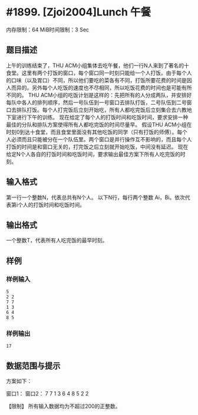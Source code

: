 # #1899. [Zjoi2004]Lunch 午餐

内存限制：64 MiB时间限制：3 Sec

## 题目描述

上午的训练结束了，THU ACM小组集体去吃午餐，他们一行N人来到了著名的十食堂。这里有两个打饭的窗口，每个窗口同一时刻只能给一个人打饭。由于每个人的口味（以及胃口）不同，所以他们要吃的菜各有不同，打饭所要花费的时间是因人而异的。另外每个人吃饭的速度也不尽相同，所以吃饭花费的时间也是可能有所不同的。
THU ACM小组的吃饭计划是这样的：先把所有的人分成两队，并安排好每队中各人的排列顺序，然后一号队伍到一号窗口去排队打饭，二号队伍到二号窗口去排队打饭。每个人打完饭后立刻开始吃，所有人都吃完饭后立刻集合去六教地下室进行下午的训练。
现在给定了每个人的打饭时间和吃饭时间，要求安排一种最佳的分队和排队方案使得所有人都吃完饭的时间尽量早。
假设THU ACM小组在时刻0到达十食堂，而且食堂里面没有其他吃饭的同学（只有打饭的师傅）。每个人必须而且只能被分在一个队伍里。两个窗口是并行操作互不影响的，而且每个人打饭的时间是和窗口无关的，打完饭之后立刻就开始吃饭，中间没有延迟。
现在给定N个人各自的打饭时间和吃饭时间，要求输出最佳方案下所有人吃完饭的时刻。

## 输入格式


第一行一个整数N，代表总共有N个人。
以下N行，每行两个整数 Ai，Bi。依次代表第i个人的打饭时间和吃饭时间。



## 输出格式

一个整数T，代表所有人吃完饭的最早时刻。

## 样例

### 样例输入

    
    5
    2 2
    7 7
    1 3
    6 4
    8 5
    
    

### 样例输出

    
    17
    

## 数据范围与提示

方案如下：

窗口1：						窗口2：
7 7				          	1 3
6 4						8 5
						2 2

【限制】
所有输入数据均为不超过200的正整数。
